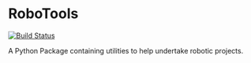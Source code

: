 # RoboTools

[![Build Status](https://github.com/jmount1992/RoboTools/workflows/build/badge.svg?branch=main)](https://github.com/jmount1992/RoboTools/actions?query=workflow%3Abuild)

A Python Package containing utilities to help undertake robotic projects.
